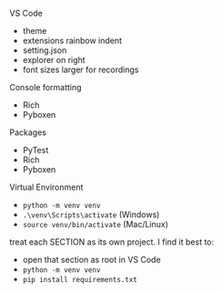 
VS Code
- theme
- extensions rainbow indent
- setting.json
- explorer on right
- font sizes larger for recordings

Console formatting
- Rich
- Pyboxen

Packages
- PyTest
- Rich
- Pyboxen

Virtual Environment
- `python -m venv venv`
- `.\venv\Scripts\activate` (Windows)
- `source venv/bin/activate` (Mac/Linux)

treat each SECTION as its own project.
I find it best to:
- open that section as root in VS Code
- `python -m venv venv`
- `pip install requirements.txt`
